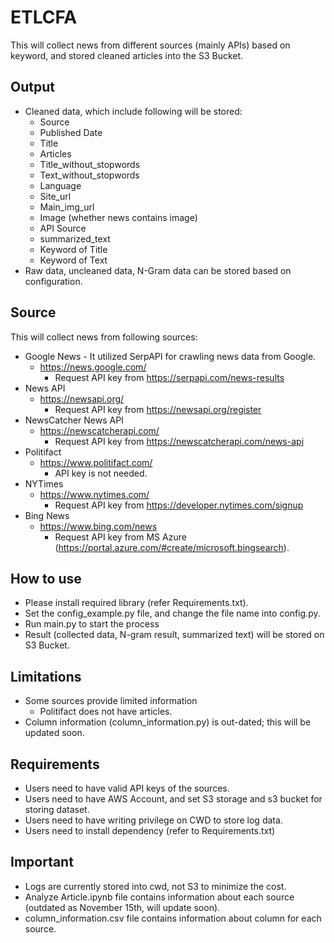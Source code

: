 # ETLCFA
This will collect news from different sources (mainly APIs) based on keyword, and stored cleaned articles into the S3 Bucket.

## Output
- Cleaned data, which include following will be stored:
  - Source
  - Published Date
  - Title
  - Articles
  - Title_without_stopwords	
  - Text_without_stopwords	
  - Language	
  - Site_url	
  - Main_img_url
  - Image (whether news contains image)	
  - API Source	
  - summarized_text	
  - Keyword of Title
  - Keyword of Text
- Raw data, uncleaned data, N-Gram data can be stored based on configuration.

## Source
This will collect news from following sources:
  - Google News - It utilized SerpAPI for crawling news data from Google.
    - https://news.google.com/
      - Request API key from https://serpapi.com/news-results
  - News API
    - https://newsapi.org/
      - Request API key from https://newsapi.org/register
  - NewsCatcher News API
    - https://newscatcherapi.com/
      - Request API key from https://newscatcherapi.com/news-api
  - Politifact
    - https://www.politifact.com/
      - API key is not needed.
  - NYTimes
    - https://www.nytimes.com/
      - Request API key from https://developer.nytimes.com/signup
  - Bing News
    - https://www.bing.com/news
      - Request API key from MS Azure (https://portal.azure.com/#create/microsoft.bingsearch).

## How to use
- Please install required library (refer Requirements.txt).
- Set the config_example.py file, and change the file name into config.py.
- Run main.py to start the process
- Result (collected data, N-gram result, summarized text) will be stored on S3 Bucket.

## Limitations
- Some sources provide limited information
  - Politifact does not have articles.
- Column information (column_information.py) is out-dated; this will be updated soon.

## Requirements
- Users need to have valid API keys of the sources.
- Users need to have AWS Account, and set S3 storage and s3 bucket for storing dataset.
- Users need to have writing privilege on CWD to store log data.
- Users need to install dependency (refer to Requirements.txt)

## Important
- Logs are currently stored into cwd, not S3 to minimize the cost.
- Analyze Article.ipynb file contains information about each source (outdated as November 15th, will update soon).
- column_information.csv file contains information about column for each source.